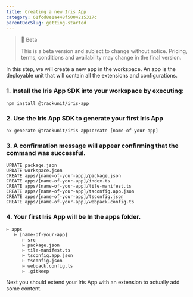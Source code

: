 ```yaml
---
title: Creating a new Iris App
category: 61fcd8e1a448f5004215317c
parentDocSlug: getting-started
---
```


> 🚧 Beta
> 
> This is a beta version and subject to change without notice. Pricing, terms, conditions and availability may change in the final version.

In this step, we will create a new app in the workspace. An app is the deployable unit that will contain all the extensions and configurations.


### 1. Install the Iris App SDK into your workspace by executing:

```
npm install @trackunit/iris-app
```

### 2. Use the Iris App SDK to generate your first Iris App

```
nx generate @trackunit/iris-app:create [name-of-your-app]
```

### 3. A confirmation message will appear confirming that the command was successful.  

```
UPDATE package.json
UPDATE workspace.json
CREATE apps/[name-of-your-app]/package.json
CREATE apps/[name-of-your-app]/index.ts
CREATE apps/[name-of-your-app]/tile-manifest.ts
CREATE apps/[name-of-your-app]/tsconfig.app.json
CREATE apps/[name-of-your-app]/tsconfig.json
CREATE apps/[name-of-your-app]/webpack.config.ts
```

### 4. Your first Iris App will be In the apps folder. 

```
⊢ apps
   ⊢ [name-of-your-app]
      ⊢ src
      ⊢ package.json
      ⊢ tile-manifest.ts
      ⊢ tsconfig.app.json
      ⊢ tsconfig.json
      ⊢ webpack.config.ts
      ⊢ .gitkeep
```

Next you should extend your Iris App with an extension to actually add some content.
